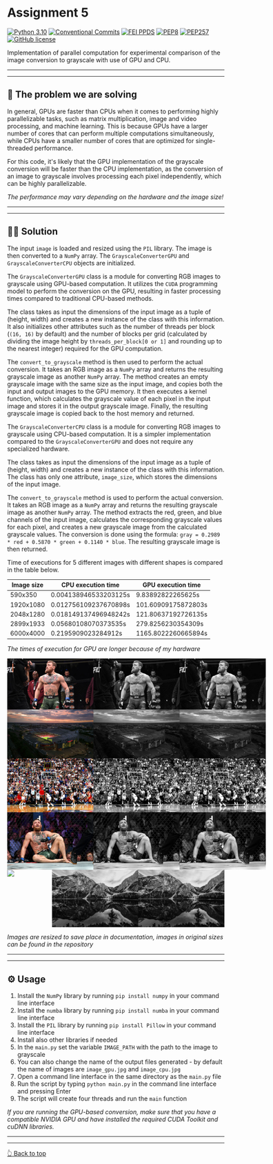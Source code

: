 # Assignment 5

[![Python 3.10](https://img.shields.io/badge/Python-3.10-blue.svg)](https://www.python.org/downloads/release/python-3100/)
[![Conventional Commits](https://img.shields.io/badge/Conventional%20Commits-1.0.0-blue.svg)](https://conventionalcommits.org)
[![FEI PPDS](https://img.shields.io/badge/fei.ppds-1.2.1-blue.svg)](https://pypi.org/project/fei.ppds/)
[![PEP8](https://img.shields.io/badge/Code%20Style-PEP8-orange.svg)](https://www.python.org/dev/peps/pep-0008/)
[![PEP257](https://img.shields.io/badge/Doctsring%20Conventions-PEP257-orange.svg)](https://www.python.org/dev/peps/pep-0008/)
[![GitHub license](https://img.shields.io/badge/License-MIT-green.svg)](https://github.com/SamuelHancak/Hancak_102932D_feippds/blob/01/LICENSE)

Implementation of parallel computation for experimental comparison of the image conversion to grayscale with use of GPU
and CPU.
<hr>
<hr>

## 🔬 The problem we are solving

In general, GPUs are faster than CPUs when it comes to performing highly parallelizable tasks, such as matrix
multiplication, image and video processing, and machine learning. This is because GPUs have a larger number of cores
that can perform multiple computations simultaneously, while CPUs have a smaller number of cores that are optimized for
single-threaded performance.

For this code, it's likely that the GPU implementation of the grayscale conversion will
be faster than the CPU implementation, as the conversion of an image to grayscale involves processing each pixel
independently, which can be highly parallelizable.

*The performance may vary depending on the hardware and the image size!*
<hr>
<hr>

## 🧑‍💻 Solution

The input `image` is loaded and resized using the `PIL` library. The image is then converted to a `NumPy` array. The
`GrayscaleConverterGPU` and `GrayscaleConverterCPU` objects are initialized.

The `GrayscaleConverterGPU` class is a module for converting RGB images to grayscale using GPU-based computation. It
utilizes the `CUDA` programming model to perform the conversion on the GPU, resulting in faster processing times
compared
to traditional CPU-based methods.

The class takes as input the dimensions of the input image as a tuple of (height, width) and creates a new instance of
the class with this information. It also initializes other attributes such as the number of threads per
block (`(16, 16)` by default) and the number of blocks per grid (calculated by dividing the image height
by `threads_per_block[0 or 1]` and rounding up to the nearest integer) required for the GPU computation.

The `convert_to_grayscale` method is then used to perform the actual conversion. It takes an RGB image as a `NumPy`
array
and returns the resulting grayscale image as another `NumPy` array. The method creates an empty grayscale image with the
same size as the input image, and copies both the input and output images to the GPU memory. It then executes a kernel
function, which calculates the grayscale value of each pixel in the input image and stores it in the output grayscale
image. Finally, the resulting grayscale image is copied back to the host memory and returned.

The `GrayscaleConverterCPU` class is a module for converting RGB images to grayscale using CPU-based computation. It is
a
simpler implementation compared to the `GrayscaleConverterGPU` and does not require any specialized hardware.

The class takes as input the dimensions of the input image as a tuple of (height, width) and creates a new instance of
the class with this information. The class has only one attribute, `image_size`, which stores the dimensions of the
input image.

The `convert_to_grayscale` method is used to perform the actual conversion. It takes an RGB image as a `NumPy` array and
returns the resulting grayscale image as another `NumPy` array. The method extracts the red, green, and blue channels of
the input image, calculates the corresponding grayscale values for each pixel, and creates a new grayscale image from
the calculated grayscale values. The conversion is done using the formula:
`gray = 0.2989 * red + 0.5870 * green + 0.1140 * blue`.
The resulting grayscale image is then returned.

Time of executions for 5 different images with different shapes is compared in the table below.

| Image size | CPU execution time    | GPU execution time  |
|------------|-----------------------|---------------------|
| 590x350    | 0.004138946533203125s | 9.83892822265625s   |
| 1920x1080  | 0.012756109237670898s | 101.60909175872803s |
| 2048x1280  | 0.018149137496948242s | 121.80637192726135s |
| 2899x1933  | 0.05680108070373535s  | 279.8256230354309s  |
| 6000x4000  | 0.2195909023284912s   | 1165.8022260665894s |

*The times of execution for GPU are longer because of my hardware*

<div style="display: flex">
    <img src="assets/image590x350.jpg" width="200" />
    <img src="assets/image_cpu590x350.jpg" width="200"/>
    <img src="assets/image_gpu590x350.jpg" width="200"/>
</div>
<div style="display: flex">
    <img src="assets/image1920x1080.jpeg" width="200"/>
    <img src="assets/image_cpu1920x1080.jpg" width="200"/>
    <img src="assets/image_gpu1920x1080.jpg" width="200"/>
</div>
<div style="display: flex">
    <img src="assets/image2048x1280.jpg" width="200"/>
    <img src="assets/image_cpu2048x1280.jpg" width="200"/>
    <img src="assets/image_gpu2048x1280.jpg" width="200"/>
</div>
<div style="display: flex">
    <img src="assets/image2899x1933.jpeg" width="200"/>
    <img src="assets/image_cpu2899x1933.jpg" width="200"/>
    <img src="assets/image_gpu2899x1933.jpg" width="200"/>
</div>
<div style="display: flex">
    <img src="assets/image6000x4000.jpeg" width="200"/>
    <img src="assets/image_cpu6000x4000.jpg" width="200"/>
    <img src="assets/image_gpu6000x4000.jpg" width="200"/>
</div>

*Images are resized to save place in documentation, images in original sizes can be found in the repository*

<hr>
<hr>

## ⚙️ Usage

1. Install the `NumPy` library by running `pip install numpy` in your command line interface
2. Install the `numba` library by running `pip install numba` in your command line interface
3. Install the `PIL` library by running `pip install Pillow` in your command line interface
4. Install also other libraries if needed
5. In the `main.py` set the variable `IMAGE_PATH` with the path to the image to grayscale
6. You can also change the name of the output files generated - by default the name of images are `image_gpu.jpg`
   and `image_cpu.jpg`
7. Open a command line interface in the same directory as the `main.py` file
8. Run the script by typing `python main.py` in the command line interface and pressing Enter
9. The script will create four threads and run the `main` function

*If you are running the GPU-based conversion, make sure that you have a compatible NVIDIA GPU and have installed the
required CUDA Toolkit and cuDNN libraries.*
<hr>
<hr>

[👆 Back to top](#assignment-5)
